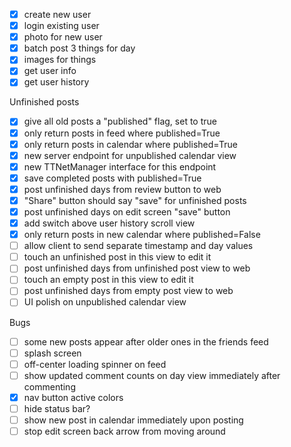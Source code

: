 - [x] create new user
- [x] login existing user
- [x] photo for new user
- [x] batch post 3 things for day
- [x] images for things
- [x] get user info
- [x] get user history

Unfinished posts
- [x] give all old posts a "published" flag, set to true
- [x] only return posts in feed where published=True
- [x] only return posts in calendar where published=True
- [x] new server endpoint for unpublished calendar view
- [x] new TTNetManager interface for this endpoint
- [x] save completed posts with published=True
- [x] post unfinished days from review button to web
- [x] "Share" button should say "save" for unfinished posts
- [x] post unfinished days on edit screen "save" button
- [x] add switch above user history scroll view
- [x] only return posts in new calendar where published=False
- [ ] allow client to send separate timestamp and day values
- [ ] touch an unfinished post in this view to edit it
- [ ] post unfinished days from unfinished post view to web
- [ ] touch an empty post in this view to edit it
- [ ] post unfinished days from empty post view to web
- [ ] UI polish on unpublished calendar view

Bugs
- [ ] some new posts appear after older ones in the friends feed
- [ ] splash screen
- [ ] off-center loading spinner on feed
- [ ] show updated comment counts on day view immediately after commenting
- [x] nav button active colors
- [ ] hide status bar?
- [ ] show new post in calendar immediately upon posting
- [ ] stop edit screen back arrow from moving around
